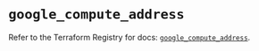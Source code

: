 # `google_compute_address`

Refer to the Terraform Registry for docs: [`google_compute_address`](https://registry.terraform.io/providers/hashicorp/google/6.13.0/docs/resources/compute_address).
